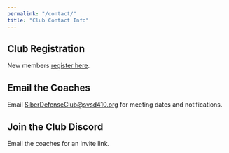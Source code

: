 ```yaml
---
permalink: "/contact/"
title: "Club Contact Info"
---
```


## Club Registration

New members [register here](https://forms.gle/bfxEMaowUwN2g4mQA).

## Email the Coaches

Email [SiberDefenseClub@svsd410.org](mailto:SiberDefenseClub@svsd410.org) for meeting dates and notifications.

## Join the Club Discord

Email the coaches for an invite link.